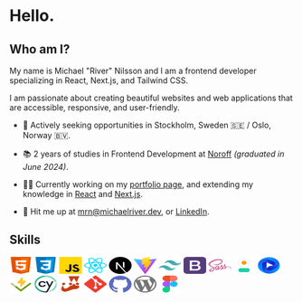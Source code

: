 # Hello.

## Who am I?

My name is Michael "River" Nilsson and I am a frontend developer specializing in React, Next.js, and Tailwind CSS.

I am passionate about creating beautiful websites and web applications that are accessible, responsive, and user-friendly.

- 📍 Actively seeking opportunities in Stockholm, Sweden 🇸🇪 / Oslo, Norway 🇧🇻.
- 📚 2 years of studies in Frontend Development at [Noroff](https://www.noroff.no) _(graduated in June 2024)_.

- 👨‍💻 Currently working on my [portfolio page](https://michaelriver.dev), and extending my knowledge in [React](https://react.dev/) and [Next.js](https://nextjs.org/).
- 📮 Hit me up at [mrn@michaelriver.dev](mailto:mrn@michaelriver.dev), or [LinkedIn](https://www.linkedin.com/in/michaelrivernilsson).

## Skills

<a href="https://developer.mozilla.org/en-US/docs/Web/HTML" target="_blank"><img src="images/html.svg" alt="HTML" height="30" width="40"></a> <a href="https://developer.mozilla.org/en-US/docs/Web/CSS" target="_blank"><img src="images/css.svg" alt="CSS" height="30" width="40"></a> <a href="https://developer.mozilla.org/en-US/docs/Web/JavaScript" target="_blank"><img src="images/javascript.svg" height="30" width="40"></a> <a href="https://react.dev/" target="_blank"><img src="/images/reactjs.svg" alt="react" height="30" width="40"></a> <a href="https://nextjs.org"><img src="images/nextjs.svg" height="30" width="40"></a> <a href="https://vitejs.dev/" target="_blank"><img src="/images/vite.svg" alt="vite" height="30" width="40"></a> <a href="https://tailwindcss.com/" target="_blank"><img src="/images/tailwind.svg" alt="tailwindcss" height="30" width="40"></a> <a href="https://getbootstrap.com/" target="_blank"><img src="/images/bootstrap.svg" alt="bootstrap" height="30" width="40"></a> <a href="https://sass-lang.com//" target="_blank"><img src="/images/sass.svg" alt="sass" height="30" width="40"></a> <a href="https://daisyui.com/" target="_blank"><img src="/images/daisyui.svg" alt="daisyui" height="30" width="40"></a> <a href="https://flowbite.com/" target="_blank"><img src="/images/flowbite.svg" alt="flowbite" height="30" width="40"></a> <a href="https://vitest.dev/" target="_blank"><img src="/images/vitest.svg" alt="vitest" height="30" width="40"></a> <a href="https://cypress.io/" target="_blank"><img src="/images/cypress2.svg" alt="cypress" height="30" width="40"></a> <a href="https://jestjs.io/" target="_blank"><img src="/images/jest.svg" alt="jest" height="30" width="40"></a> <a href="https://git-scm.com/" target="_blank"><img src="/images/git.svg" alt="git" height="30" width="40"></a> <a href="https://github.com" target="_blank"><img src="/images/github.svg" alt="github" height="30" width="40"></a> <a href="https://wordpress.org" target="_blank"><img src="/images/wordpress.svg" alt="wordpress" height="30" width="40"></a> <a href="https://figma.com" target="_blank"><img src="/images/figma.svg" alt="figma" height="30" width="40"></a>
